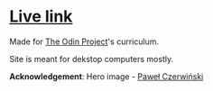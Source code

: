 # **[Live link](https://wwww.piotrnajda3000.github.io/landing-page)**

Made for [The Odin Project](https://www.theodinproject.com)'s curriculum.

Site is meant for dekstop computers mostly.

**Acknowledgement**: Hero image - [Paweł Czerwiński](https://unsplash.com/@pawel_czerwinski)
